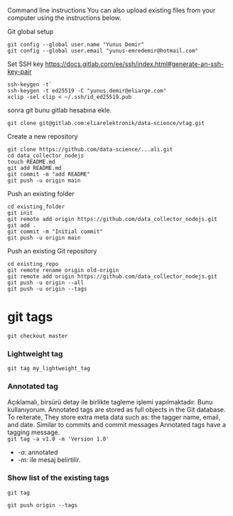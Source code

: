 Command line instructions
You can also upload existing files from your computer using the instructions below.


Git global setup  
```
git config --global user.name "Yunus Demir"
git config --global user.email "yunus-emredemir@hotmail.com"
```

Set SSH key 
https://docs.gitlab.com/ee/ssh/index.html#generate-an-ssh-key-pair
```
ssh-keygen -t` 
ssh-keygen -t ed25519 -C "yunus.demir@eliarge.com"
xclip -sel clip < ~/.ssh/id_ed25519.pub
```
sonra git bunu gitlab hesabına ekle.  
```
git clone git@gitlab.com:eliarelektronik/data-science/vtag.git
```


Create a new repository  
```
git clone https://github.com/data-science/...ali.git
cd data_collector_nodejs
touch README.md
git add README.md
git commit -m "add README"
git push -u origin main
```

Push an existing folder  
```
cd existing_folder
git init
git remote add origin https://github.com/data_collector_nodejs.git
git add .
git commit -m "Initial commit"
git push -u origin main
```

Push an existing Git repository  
```
cd existing_repo
git remote rename origin old-origin
git remote add origin https://github.com/data_collector_nodejs.git
git push -u origin --all
git push -u origin --tags
```

# **git tags**
`git checkout master`

### Lightweight tag
`git tag my_lightweight_tag`

### Annotated tag
Açıklamalı, birsürü detay ile birlikte tagleme işlemi yapılmaktadır. Bunu kullanıyorum. Annotated tags are stored as full objects in the Git database. To reiterate, They store extra meta data such as: the tagger name, email, and date. Similar to commits and commit messages Annotated tags have a tagging message.  
`git tag -a v1.0 -m 'Version 1.0'`
* *-a:* annotated 
* *-m:* ile mesaj belirtilir.

### Show list of the existing tags
`git tag`

`git push origin --tags`
